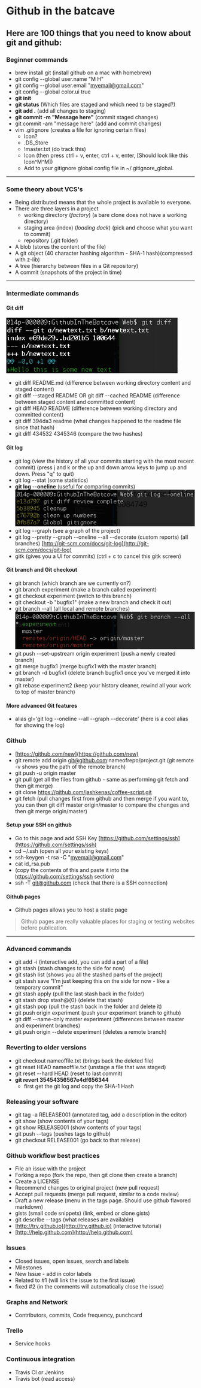 # Github in the batcave

## Here are 100 things that you need to know about git and github:

### Beginner commands
- brew install git (install github on a mac with homebrew)
- git config --global user.name "M H"
- git config --global user.email "myemail@gmail.com"
- git config --global color.ui true
- **git init**
- **git status** (Which files are staged and which need to be staged?)
- **git add .** (add all changes to staging)
- **git commit -m "Message here"** (commit staged changes)
- git commit -am "message here" (add and commit changes)
- vim .gitignore (creates a file for ignoring certain files)
  - Icon?
  - .DS_Store
  - !master.txt (do track this)
  - Icon (then press ctrl + v, enter, ctrl + v, enter, [Should look like this Icon^M^M])
  - Add to your gitignore global config file in ~/.gitignore_global.
___

### Some theory about VCS's
- Being distributed means that the whole project is available to everyone.
- There are three layers in a project
  - working directory (*factory*) (a bare clone does not have a working directory)
  - staging area (index) (*loading dock*) (pick and choose what you want to commit)
  - repository (.git folder)
- A blob (stores the content of the file)
- A git object (40 character hashing algorithm - SHA-1 hash)(compressed with z-lib)
- A tree (hierarchy between files in a Git repository)
- A commit (snapshots of the project in time)

___
### Intermediate commands

#### Git diff
![git diff](gitdiff.png)
- git diff README.md (difference between working directory content and staged content)
- git diff --staged README OR git diff --cached README (difference between staged content and committed content)
- git diff HEAD README (difference between working directory and committed content)
- git diff 394da3 readme (what changes happened to the readme file since that hash)
- git diff 434532 4345346 (compare the two hashes)

#### Git log
- git log (view the history of all your commits starting with the most recent commit) (press j and k or the up and down arrow keys to jump up and down. Press "q" to quit)
- git log --stat (some statistics)
- **git log --oneline** (useful for comparing commits)
![git log --oneline](gitlog.png)
- git log --graph (see a graph of the project)
- git log --pretty --graph --oneline --all --decorate (custom reports) (all branches) [http://git-scm.com/docs/git-log](http://git-scm.com/docs/git-log)
- gitk (gives you a UI for commits) (ctrl + c to cancel this gitk screen)

#### Git branch and Git checkout
- git branch (which branch are we currently on?)
- git branch experiment (make a branch called experiment)
- git checkout experiment (switch to this branch)
- git checkout -b "bugfix1" (make a new branch and check it out)
- git branch --all (all local and remote branches)
![git branch --all](gitbranchall.png)
- git push --set-upstream origin experiment (push a newly created branch)
- git merge bugfix1 (merge bugfix1 with the master branch)
- git branch -d bugfix1 (delete branch bugfix1 once you've merged it into master)
- git rebase experiment2 (keep your history cleaner, rewind all your work to top of master branch)

#### More advanced Git features
- alias gl='git log --oneline --all --graph --decorate' (here is a cool alias for showing the log)

### Github
- [https://github.com/new](https://github.com/new)
- git remote add origin git@github.com:nameofrepo/project.git (git remote -v shows you the path of the remote branch)
- git push -u origin master
- git pull (get all the files from github - same as performing git fetch and then git merge)
- git clone https://github.com/jashkenas/coffee-script.git
- git fetch (pull changes first from github and then merge if you want to, you can then git diff master origin/master to compare the changes and then git merge origin/master)

#### Setup your SSH on github
- Go to this page and add SSH Key [https://github.com/settings/ssh](https://github.com/settings/ssh)
- cd ~/.ssh (open all your existing keys)
- ssh-keygen -t rsa -C "myemail@gmail.com"
- cat id_rsa.pub
- (copy the contents of this and paste it into the https://github.com/settings/ssh section)
- ssh -T git@github.com (check that there is a SSH connection)

#### Github pages
-  Github pages allows you to host a static page

> Github pages are really valuable places for staging or testing websites before publication.
___

### Advanced commands
- git add -i (interactive add, you can add a part of a file)
- git stash (stash changes to the side for now)
- git stash list (shows you all the stashed parts of the project)
- git stash save "I'm just keeping this on the side for now - like a temporary commit"
- git stash apply (pull the last stash back in the folder)
- git stash drop stash@{0} (delete that stash)
- git stash pop (pull the stash back in the folder and delete it)
- git push origin experiment (push your experiment branch to github)
- git diff --name-only master experiment (differences between master and experiment branches)
- git push origin --delete experiment (deletes a remote branch)

### Reverting to older versions
- git checkout nameoffile.txt (brings back the deleted file)
- git reset HEAD nameoffile.txt (unstage a file that was staged)
- git reset --hard HEAD (reset to last commit)
- **git revert 35454356567e4df656344**
    - first get the git log and copy the SHA-1 Hash

### Releasing your software
- git tag -a RELEASE001 (annotated tag, add a description in the editor)
- git show (show contents of your tags)
- git show RELEASE001 (show contents of your tags)
- git push --tags (pushes tags to github)
- git checkout RELEASE001 (go back to that release)

### Github workflow best practices
- File an issue with the project
- Forking a repo (fork the repo, then git clone then create a branch)
- Create a LICENSE
- Recommend changes to original project (new pull request)
- Accept pull requests (merge pull request, similar to a code review)
- Draft a new release (menu in the tags page. Should use github flavored markdown)
- gists (small code snippets) (link, embed or clone gists)
- git describe --tags (what releases are available)
- [http://try.github.io](http://try.github.io) (interactive tutorial)
- [http://help.github.com](http://help.github.com)

### Issues
- Closed issues, open issues, search and labels
- Milestones
- New Issue - add in color labels
- Related to \#1 (will link the issue to the first issue)
- fixed \#2 (in the comments will automatically close the issue)

### Graphs and Network
- Contributors, commits, Code frequency, punchcard

### Trello
-  Service hooks

### Continuous integration
-  Travis CI or Jenkins
-  Travis bot (read access)
